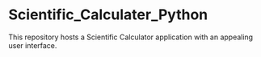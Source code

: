 # Scientific_Calculater_Python
This repository hosts a Scientific Calculator application with an appealing user interface.
